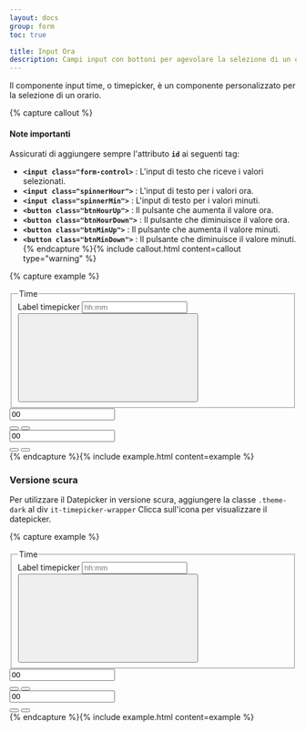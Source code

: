 ```yaml
---
layout: docs
group: form
toc: true

title: Input Ora
description: Campi input con bottoni per agevolare la selezione di un orario
---
```


Il componente input time, o timepicker, è un componente personalizzato per la selezione di un orario.

{% capture callout %}
#### Note importanti

Assicurati di aggiungere sempre l'attributo **`id`** ai seguenti tag:
 - **`<input class="form-control>`** : L'input di testo che riceve i valori selezionati.
 - **`<input class="spinnerHour">`** : L'input di testo per i valori ora.
 - **`<input class="spinnerMin">`** : L'input di testo per i valori minuti.
 - **`<button class="btnHourUp">`** : Il pulsante che aumenta il valore ora.
 - **`<button class="btnHourDown">`** : Il pulsante che diminuisce il valore ora.
 - **`<button class="btnMinUp">`** : Il pulsante che aumenta il valore minuti.
 - **`<button class="btnMinDown">`** : Il pulsante che diminuisce il valore minuti.
{% endcapture %}{% include callout.html content=callout type="warning" %}

{% capture example %}
<div class="it-timepicker-wrapper">
  <section class="time-spinner">
    <div class="error_container" role="alert" aria-atomic="true"></div>
    <fieldset>
      <legend><span class="sr-only">Time</span></legend>
      <div>
        <div class="calendar-input-container">
          <div class="form-group">
            <label for="txtTime1">Label timepicker</label>
            <input class="form-control txtTime" id="txtTime1" type="text" placeholder="hh:mm">
            <button class="btn-time" id="btnTime1" aria-label="Time picker - Scadenza">
              <svg class="icon">
                <use xlink:href="{{ site.baseurl }}/dist/svg/sprite.svg#it-clock"></use>
              </svg>
            </button>
          </div>
        </div>
      </div>
    </fieldset>
    <div class="spinner-control" aria-hidden="true" role="region" aria-label="Due Date Time" tabindex="-1">
      <div class="spinner-hour spinner">
        <input class="spinnerHour form-control" id="spinnerh" aria-label="hour" type="number" value="00" role="spinbutton" maxlength="2" aria-valuenow="00" aria-valuemax="23" aria-valuemin="0" bb-skip="3">
        <div class="button-wrapper">
          <button class="button-hour btnHourUp" id="iduph" aria-label="Increase Hour">
            <span class="icon-up"></span>
          </button>
          <button class="button-hour btnHourDown" id="iddownh" aria-label="Decrease Hour">
            <span class="icon-down"></span>
          </button>
        </div>
      </div>
      <div class="spinner-min spinner">
        <input class="spinnerMin form-control" id="spinnerm" aria-label="minute" type="number" value="00" role="spinbutton" aria-valuenow="00" maxlength="2" aria-valuemax="59" aria-valuemin="00" bb-skip="10">
        <div class="button-wrapper">
          <button class="btnMinUp button-minute" id="idupm" aria-label="Increase Minute">
            <span class="icon-up"></span>
          </button>
          <button class="btnMinDown button-minute" id="iddownm" aria-label="Decrease Minute">
            <span class="icon-down"></span>
          </button>
        </div>
      </div>
    </div>
  </section>
</div>
{% endcapture %}{% include example.html content=example %}

### Versione scura
Per utilizzare il Datepicker in versione scura, aggiungere la classe `.theme-dark` al div `it-timepicker-wrapper`
Clicca sull'icona per visualizzare il datepicker.

{% capture example %}
<div class="it-timepicker-wrapper theme-dark">
  <section class="time-spinner">
    <div class="error_container" role="alert" aria-atomic="true"></div>
    <fieldset>
      <legend><span class="sr-only">Time</span></legend>
      <div>
        <div class="calendar-input-container">
          <div class="form-group">
            <label for="txtTime2">Label timepicker</label>
            <input class="form-control txtTime" id="txtTime2" type="text" placeholder="hh:mm">
            <button class="btn-time" id="btnTime2" aria-label="Time picker - Scadenza">
              <svg class="icon">
                <use xlink:href="{{ site.baseurl }}/dist/svg/sprite.svg#it-clock"></use>
              </svg>
            </button>
          </div>
        </div>
      </div>
    </fieldset>
    <div class="spinner-control" aria-hidden="true" role="region" aria-label="Due Date Time" tabindex="-1">
      <div class="spinner-hour spinner">
        <input class="spinnerHour form-control" id="spinnerh2" aria-label="hour" type="number" value="00" role="spinbutton" maxlength="2" aria-valuenow="00" aria-valuemax="23" aria-valuemin="00" bb-skip="3">
        <div class="button-wrapper">
          <button class="button-hour btnHourUp" id="iduph2" aria-label="Increase Hour">
            <span class="icon-up"></span>
          </button>
          <button class="button-hour btnHourDown" id="iddownh2" aria-label="Decrease Hour">
            <span class="icon-down"></span>
          </button>
        </div>
      </div>
      <div class="spinner-min spinner">
        <input class="spinnerMin form-control" id="spinnerm2" aria-label="minute" type="number" value="00" role="spinbutton" aria-valuenow="00" maxlength="2" aria-valuemax="59" aria-valuemin="00" bb-skip="10">
        <div class="button-wrapper">
          <button class="btnMinUp button-minute" id="idupm2" aria-label="Increase Minute">
            <span class="icon-up"></span>
          </button>
          <button class="btnMinDown button-minute" id="iddownm2" aria-label="Decrease Minute">
            <span class="icon-down"></span>
          </button>
        </div>
      </div>
    </div>
  </section>
</div>
{% endcapture %}{% include example.html content=example %}
